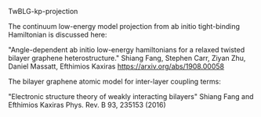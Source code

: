 TwBLG-kp-projection


The continuum low-energy model projection from ab initio tight-binding Hamiltonian is discussed here:

"Angle-dependent ab initio low-energy hamiltonians for a relaxed twisted bilayer graphene heterostructure."
Shiang Fang, Stephen Carr, Ziyan Zhu, Daniel Massatt, Efthimios Kaxiras
https://arxiv.org/abs/1908.00058


The bilayer graphene atomic model for inter-layer coupling terms:

"Electronic structure theory of weakly interacting bilayers"
Shiang Fang and Efthimios Kaxiras
Phys. Rev. B 93, 235153 (2016)



